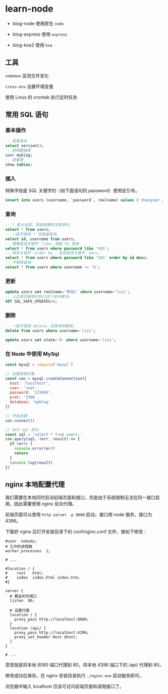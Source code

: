 # learn-node

- blog-node 使用原生 `node`

- blog-express 使用 `express`

- blog-koa2 使用 `koa`

## 工具

`nodemon` 监测文件变化

`cross-env` 设置环境变量

使用 Linux 的 crontab 执行定时任务


## 常用 SQL 语句

### 基本操作

``` sql
-- 查看版本
select version();
-- 使用数据库
user myblog;
-- 查看表
show tables;
```

### 插入

特殊字段是 SQL 关键字的（如下面语句的 password）使用反引号。

``` sql
insert into users (username, `password`, realname) values ('zhangsan', 123, '张三')
```

### 查询

``` sql
-- * 表示全部，两条短横线注释语句。
select * from users;
-- 一般不使用 * 号直接查询。
select id, username from users;
-- 模糊查询关键字：like，搭配 %% 使用
select * from users where password like '%1%';
-- 排序关键字：order by ，反向排序关键字：desc。
select * from users where password like '%1%' order by id desc;
-- 不相等查询
select * from users where username <> '0';
```

### 更新

``` sql
update users set realname='李四2' where username='lisi';
-- 上述语句报错可执行这个命令解决。
SET SQL_SAFE_UPDATES=0;
```

### 删除

``` sql
-- 一般不使用 delete，而使用软删除。
delete from users where username='lisi';

update users set state='0' where username='lisi';
```

### 在 Node 中使用 MySql

``` js
const mysql = require('mysql')

// 创建链接对象
const con = mysql.createConnection({
  host: 'localhost',
  user: 'root',
  password: '123456',
  prot: '3306',
  database: 'myblog'
})

// 开始连接
con.connect()

// 执行 sql 语句
const sql = `select * from users;`
con.query(sql, (err, result) => {
  if (err) {
    console.error(err)
    return
  }
  console.log(result)
})
```


## nginx 本地配置代理

我们需要在本地同时启动前端页面和接口，但是由于系统限制无法在同一接口启用，因此需要使用 nginx 反向代理。

前端页面可以使用 `http-server -p 8080` 启动，接口用 node 服务，接口为 4396。

下载好 nginx 后打开安装目录下的 conf/nginx.conf 文件，做如下修改：

```
#user  nobody;
# 工作的进程数
worker_processes  1;

# ...

#location / {
#    root   html;
#    index  index.html index.htm;
#}

server {
  # 要监听的端口
  listen  80;

  # 设置代理
  location / {
    proxy_pass http://localhost:8080;
  }
  location /api/ {
    proxy_pass http://localhost:4396;
    proxy_set_header Host $host;
  }
}

# ...
```

意思就是将本地 8080 端口代理到 80，将本地 4396 端口下的 /api/ 代理到 80。

修改成功后保存，在 nginx 安装目录执行 `./nginx.exe` 启动服务即可。

浏览器中输入 localhost 应该可访问前端页面和调用接口了。
